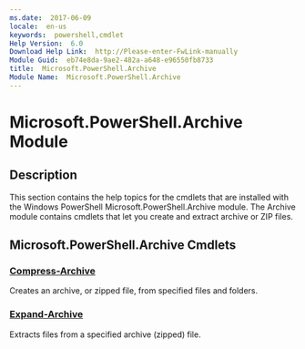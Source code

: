 ```yaml
---
ms.date:  2017-06-09
locale:  en-us
keywords:  powershell,cmdlet
Help Version:  6.0
Download Help Link:  http://Please-enter-FwLink-manually
Module Guid:  eb74e8da-9ae2-482a-a648-e96550fb8733
title:  Microsoft.PowerShell.Archive
Module Name:  Microsoft.PowerShell.Archive
---
```


# Microsoft.PowerShell.Archive Module
## Description
This section contains the help topics for the cmdlets that are installed with the Windows PowerShell Microsoft.PowerShell.Archive module. The Archive module contains cmdlets that let you create and extract archive or ZIP files.

## Microsoft.PowerShell.Archive Cmdlets
### [Compress-Archive](compress-archive.md)
Creates an archive, or zipped file, from specified files and folders.


### [Expand-Archive](expand-archive.md)
Extracts files from a specified archive (zipped) file.

